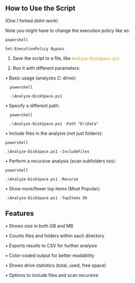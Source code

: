 ## How to Use the Script

 (One I forked didnt work)

 Note you might have to change the execution policy like so:
```
powershell

Set-ExecutionPolicy Bypass
```
1. Save the script to a file, like <code style="color : Darkorange">Analyze-DiskSpace.ps1</code>

3. Run it with different parameters:

•	Basic usage (analyzes C: drive):
```
  powershell

  .\Analyze-DiskSpace.ps1
```

•	Specify a different path:

```
  powershell

  .\Analyze-DiskSpace.ps1 -Path "D:\Data"

```

•	Include files in the analysis (not just folders):
  
  ```
  powershell
  
  .\Analyze-DiskSpace.ps1 -IncludeFiles
```

•	Perform a recursive analysis (scan subfolders too):

  ```
  powershell

  .\Analyze-DiskSpace.ps1 -Recurse
```

•	Show more/fewer top items (Most Popular):

```
.\Analyze-DiskSpace.ps1 -TopItems 50
```

## Features

•	Shows size in both GB and MB

•	Counts files and folders within each directory

•	Exports results to CSV for further analysis

•	Color-coded output for better readability

•	Shows drive statistics (total, used, free space)

•	Options to include files and scan recursive
